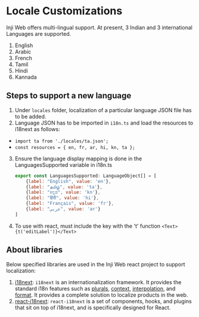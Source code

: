 # Locale Customizations

Inji Web offers multi-lingual support. At present, 3 Indian and 3 international Languages are supported.

1. English
2. Arabic
3. French
4. Tamil
5. Hindi
6. Kannada

## **Steps to support a new language** <a href="#steps" id="steps"></a>

1. Under `locales` folder, localization of a particular language JSON file has to be added.
2. Language JSON has to be imported in `i18n.ts` and load the resources to i18next as follows:

* `import ta from './locales/ta.json';`
* `const resources = { en, fr, ar, hi, kn, ta };`

3.  Ensure the language display mapping is done in the LanguagesSupported variable in i18n.ts

    ```jsx
    export const LanguagesSupported: LanguageObject[] = [
        {label: "English", value: 'en'},
        {label: "தமிழ்", value: 'ta'},
        {label: "ಕನ್ನಡ", value: 'kn'},
        {label: "हिंदी", value: 'hi'},
        {label: "Français", value: 'fr'},
        {label: "عربي", value: 'ar'}
    ]
    ```
4. To use with react, must include the key with the 't' function `<Text>{t('editLabel')}</Text>`

## **About libraries**

Below specified libraries are used in the Inji Web react project to support localization:

1. [i18next](https://www.i18next.com/): `i18next` is an internationalization framework. It provides the standard i18n features such as [plurals](https://www.i18next.com/translation-function/plurals), [context](https://www.i18next.com/translation-function/context), [interpolation](https://www.i18next.com/translation-function/interpolation), and [format](https://www.i18next.com/translation-function/formatting). It provides a complete solution to localize products in the web.
2. [react-i18next](https://react.i18next.com/): `react-i18next` is a set of components, hooks, and plugins that sit on top of i18next, and is specifically designed for React.
